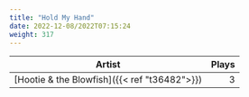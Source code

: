 ```yaml
---
title: "Hold My Hand"
date: 2022-12-08/2022T07:15:24
weight: 317
---
```




 Artist | Plays 
----- | -----:
[Hootie & the Blowfish]({{< ref "t36482">}}) | 3

